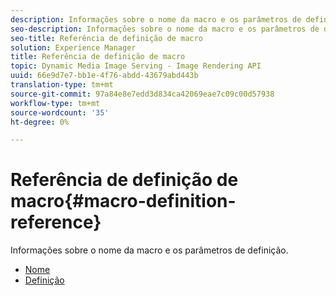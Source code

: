 ```yaml
---
description: Informações sobre o nome da macro e os parâmetros de definição.
seo-description: Informações sobre o nome da macro e os parâmetros de definição.
seo-title: Referência de definição de macro
solution: Experience Manager
title: Referência de definição de macro
topic: Dynamic Media Image Serving - Image Rendering API
uuid: 66e9d7e7-bb1e-4f76-abdd-43679abd443b
translation-type: tm+mt
source-git-commit: 97a84e8e7edd3d834ca42069eae7c09c00d57938
workflow-type: tm+mt
source-wordcount: '35'
ht-degree: 0%

---
```



# Referência de definição de macro{#macro-definition-reference}

Informações sobre o nome da macro e os parâmetros de definição.

* [Nome](r-name-macro.md)
* [Definição](r-definition-macro.md)
